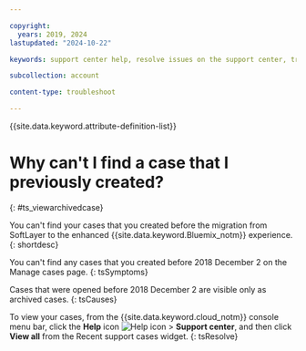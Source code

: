 ```yaml
---

copyright:
  years: 2019, 2024
lastupdated: "2024-10-22"

keywords: support center help, resolve issues on the support center, trouble support center, personalized help

subcollection: account

content-type: troubleshoot

---
```


{{site.data.keyword.attribute-definition-list}}

# Why can't I find a case that I previously created?
{: #ts_viewarchivedcase}

You can't find your cases that you created before the migration from SoftLayer to the enhanced {{site.data.keyword.Bluemix_notm}} experience.
{: shortdesc}

You can't find any cases that you created before 2018 December 2 on the Manage cases page.
{: tsSymptoms}

Cases that were opened before 2018 December 2 are visible only as archived cases.
{: tsCauses}

To view your cases, from the {{site.data.keyword.cloud_notm}} console menu bar, click the **Help** icon ![Help icon](../icons/help.svg "Help") > **Support center**, and then click **View all** from the Recent support cases widget.
{: tsResolve}
